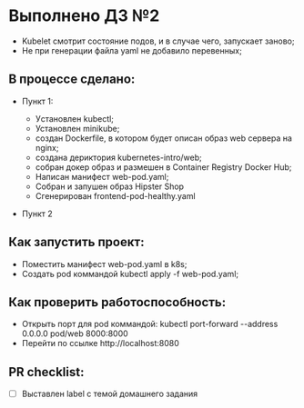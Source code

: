 # Выполнено ДЗ №2
 - Kubelet смотрит состояние подов, и в случае чего, запускает заново;
 - Не при генерации файла yaml не добавило перевенных;

## В процессе сделано:
 - Пункт 1:
    - Уcтановлен kubectl;
    - Установлен minikube;
    - создан Dockerfile, в котором будет описан образ web сервера на nginx;
    - создана дериктория kubernetes-intro/web;
    - собран докер образ и размешен в Container Registry Docker Hub;
    - Написан манифест web-pod.yaml;
    - Собран и запушен образ Hipster Shop
    - Сгенерирован frontend-pod-healthy.yaml

 - Пункт 2

## Как запустить проект:
 - Поместить манифест web-pod.yaml в k8s;
 - Создать pod коммандой kubectl apply -f web-pod.yaml;
 
## Как проверить работоспособность:
 - Открыть порт для pod коммандой: kubectl port-forward --address 0.0.0.0 pod/web 8000:8000
 - Перейти по ссылке http://localhost:8080

## PR checklist:
 - [ ] Выставлен label с темой домашнего задания